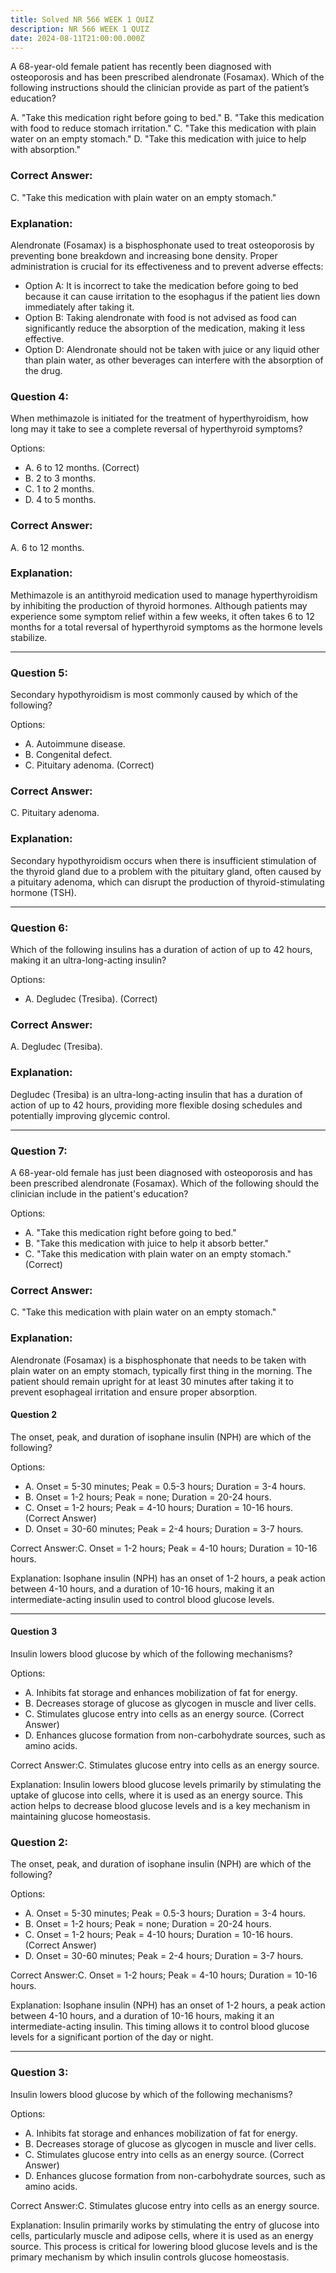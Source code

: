 ```yaml
---
title: Solved NR 566 WEEK 1 QUIZ
description: NR 566 WEEK 1 QUIZ
date: 2024-08-11T21:00:00.000Z
---
```


A 68-year-old female patient has recently been diagnosed with osteoporosis and has been prescribed alendronate (Fosamax). Which of the following instructions should the clinician provide as part of the patient’s education?

A. "Take this medication right before going to bed."
B. "Take this medication with food to reduce stomach irritation."
C. "Take this medication with plain water on an empty stomach."
D. "Take this medication with juice to help with absorption."

### Correct Answer:

C. "Take this medication with plain water on an empty stomach."

### Explanation:

Alendronate (Fosamax) is a bisphosphonate used to treat osteoporosis by preventing bone breakdown and increasing bone density. Proper administration is crucial for its effectiveness and to prevent adverse effects:

* Option A: It is incorrect to take the medication before going to bed because it can cause irritation to the esophagus if the patient lies down immediately after taking it.
* Option B: Taking alendronate with food is not advised as food can significantly reduce the absorption of the medication, making it less effective.
* Option D: Alendronate should not be taken with juice or any liquid other than plain water, as other beverages can interfere with the absorption of the drug.

### Question 4:

When methimazole is initiated for the treatment of hyperthyroidism, how long may it take to see a complete reversal of hyperthyroid symptoms?

Options:

* A. 6 to 12 months. (Correct)
* B. 2 to 3 months.
* C. 1 to 2 months.
* D. 4 to 5 months.

### Correct Answer:

A. 6 to 12 months.

### Explanation:

Methimazole is an antithyroid medication used to manage hyperthyroidism by inhibiting the production of thyroid hormones. Although patients may experience some symptom relief within a few weeks, it often takes 6 to 12 months for a total reversal of hyperthyroid symptoms as the hormone levels stabilize.

***

### Question 5:

Secondary hypothyroidism is most commonly caused by which of the following?

Options:

* A. Autoimmune disease.
* B. Congenital defect.
* C. Pituitary adenoma. (Correct)

### Correct Answer:

C. Pituitary adenoma.

### Explanation:

Secondary hypothyroidism occurs when there is insufficient stimulation of the thyroid gland due to a problem with the pituitary gland, often caused by a pituitary adenoma, which can disrupt the production of thyroid-stimulating hormone (TSH).

***

### Question 6:

Which of the following insulins has a duration of action of up to 42 hours, making it an ultra-long-acting insulin?

Options:

* A. Degludec (Tresiba). (Correct)

### Correct Answer:

A. Degludec (Tresiba).

### Explanation:

Degludec (Tresiba) is an ultra-long-acting insulin that has a duration of action of up to 42 hours, providing more flexible dosing schedules and potentially improving glycemic control.

***

### Question 7:

A 68-year-old female has just been diagnosed with osteoporosis and has been prescribed alendronate (Fosamax). Which of the following should the clinician include in the patient's education?

Options:

* A. "Take this medication right before going to bed."
* B. "Take this medication with juice to help it absorb better."
* C. "Take this medication with plain water on an empty stomach." (Correct)

### Correct Answer:

C. "Take this medication with plain water on an empty stomach."

### Explanation:

Alendronate (Fosamax) is a bisphosphonate that needs to be taken with plain water on an empty stomach, typically first thing in the morning. The patient should remain upright for at least 30 minutes after taking it to prevent esophageal irritation and ensure proper absorption.

#### Question 2

The onset, peak, and duration of isophane insulin (NPH) are which of the following?

Options:

* A. Onset = 5-30 minutes; Peak = 0.5-3 hours; Duration = 3-4 hours.
* B. Onset = 1-2 hours; Peak = none; Duration = 20-24 hours.
* C. Onset = 1-2 hours; Peak = 4-10 hours; Duration = 10-16 hours. (Correct Answer)
* D. Onset = 30-60 minutes; Peak = 2-4 hours; Duration = 3-7 hours.

Correct Answer:C. Onset = 1-2 hours; Peak = 4-10 hours; Duration = 10-16 hours.

Explanation:
Isophane insulin (NPH) has an onset of 1-2 hours, a peak action between 4-10 hours, and a duration of 10-16 hours, making it an intermediate-acting insulin used to control blood glucose levels.

***

#### Question 3

Insulin lowers blood glucose by which of the following mechanisms?

Options:

* A. Inhibits fat storage and enhances mobilization of fat for energy.
* B. Decreases storage of glucose as glycogen in muscle and liver cells.
* C. Stimulates glucose entry into cells as an energy source. (Correct Answer)
* D. Enhances glucose formation from non-carbohydrate sources, such as amino acids.

Correct Answer:C. Stimulates glucose entry into cells as an energy source.

Explanation:
Insulin lowers blood glucose levels primarily by stimulating the uptake of glucose into cells, where it is used as an energy source. This action helps to decrease blood glucose levels and is a key mechanism in maintaining glucose homeostasis.

### Question 2:

The onset, peak, and duration of isophane insulin (NPH) are which of the following?

Options:

* A. Onset = 5-30 minutes; Peak = 0.5-3 hours; Duration = 3-4 hours.
* B. Onset = 1-2 hours; Peak = none; Duration = 20-24 hours.
* C. Onset = 1-2 hours; Peak = 4-10 hours; Duration = 10-16 hours. (Correct Answer)
* D. Onset = 30-60 minutes; Peak = 2-4 hours; Duration = 3-7 hours.

Correct Answer:C. Onset = 1-2 hours; Peak = 4-10 hours; Duration = 10-16 hours.

Explanation:
Isophane insulin (NPH) has an onset of 1-2 hours, a peak action between 4-10 hours, and a duration of 10-16 hours, making it an intermediate-acting insulin. This timing allows it to control blood glucose levels for a significant portion of the day or night.

***

### Question 3:

Insulin lowers blood glucose by which of the following mechanisms?

Options:

* A. Inhibits fat storage and enhances mobilization of fat for energy.
* B. Decreases storage of glucose as glycogen in muscle and liver cells.
* C. Stimulates glucose entry into cells as an energy source. (Correct Answer)
* D. Enhances glucose formation from non-carbohydrate sources, such as amino acids.

Correct Answer:C. Stimulates glucose entry into cells as an energy source.

Explanation:
Insulin primarily works by stimulating the entry of glucose into cells, particularly muscle and adipose cells, where it is used as an energy source. This process is critical for lowering blood glucose levels and is the primary mechanism by which insulin controls glucose homeostasis.

